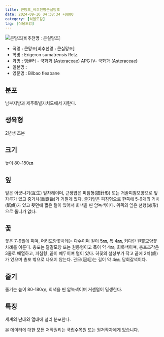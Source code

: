 ```yaml
---
title: 큰망초_비추천명큰실망초
date: 2024-09-16 04:38:34 +0800
category: [식물도감]
tag: [식물도감]
---
```




![큰망초[비추천명 : 큰실망초]](/fileUpload/plants/basic/Compositae/Conyza/2606/2606_20160811101804051files_th2.jpg)
- 국명 : 큰망초[비추천명 : 큰실망초]
- 학명 : Erigeron sumatrensis Retz.
- 과명 : 앵글러 - 국화과 (Asteraceae) APG Ⅳ- 국화과 (Asteraceae)
- 일본명 : 
- 영문명 : Bilbao fleabane


## 분포
남부지방과 제주특별자치도에서 자란다.
## 생육형
2년생 초본
## 크기
높이 80-180㎝
## 잎
잎은 어긋나기(互生) 잎차례이며, 근생엽은 피침형(披針形) 또는 거꿀피침모양으로 잎자루가 있고 중거치(重鋸齒)가 거칠게 있다. 줄기잎은 피침형으로 한쪽에 5-9개의 거치(鋸齒)가 있고 뒷면에 짧은 털이 있어서 회색을 띤 암녹색이다. 위쪽의 잎은 선형(線形)으로 톱니가 없다.
## 꽃
꽃은 7-9월에 피며, 머리모양꽃차례는 다수이며 길이 5㎜, 폭 4㎜, 커다란 원뿔모양꽃차례를 이룬다. 총포는 달걀모양 또는 원통형이고 폭이 약 4㎜, 회록색이며, 총포조각은 3줄로 배열하고, 피침형 ,끝이 예두이며 털이 있다. 혀꽃의 설상부가 작고 끝에 2치(齒)가 있으며 총포 밖으로 나오지 않는다. 관모(冠毛)는 길이 약  4㎜, 담회갈색이다.
## 줄기
줄기는 높이 80-180㎝, 회색을 띤 암녹색이며 거센털이 밀생한다.
## 특징
세계의 난대와 열대에 널리 분포한다.






본 데이터에 대한 모든 저작권리는 국립수목원 또는 원저작자에게 있습니다.
